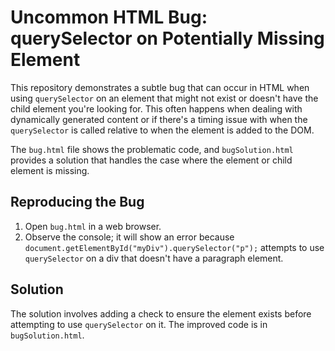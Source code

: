 # Uncommon HTML Bug: querySelector on Potentially Missing Element

This repository demonstrates a subtle bug that can occur in HTML when using `querySelector` on an element that might not exist or doesn't have the child element you're looking for.  This often happens when dealing with dynamically generated content or if there's a timing issue with when the `querySelector` is called relative to when the element is added to the DOM.

The `bug.html` file shows the problematic code, and `bugSolution.html` provides a solution that handles the case where the element or child element is missing.

## Reproducing the Bug

1. Open `bug.html` in a web browser.
2. Observe the console; it will show an error because `document.getElementById("myDiv").querySelector("p");`  attempts to use `querySelector` on a div that doesn't have a paragraph element.

## Solution

The solution involves adding a check to ensure the element exists before attempting to use `querySelector` on it. The improved code is in `bugSolution.html`.